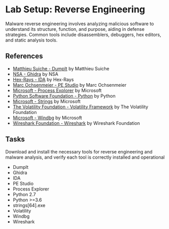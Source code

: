 # Lab Setup: Reverse Engineering
Malware reverse engineering involves analyzing malicious software to understand its structure, function, and purpose, aiding in defense strategies. Common tools include disassemblers, debuggers, hex editors, and static analysis tools.


## References
- [Matthieu Suiche - DumpIt](https://storage.googleapis.com/cyber-platform-prod.appspot.com/tools/DumpIt.exe) by Matthieu Suiche
- [NSA - Ghidra](https://ghidra-sre.org/) by NSA
- [Hex-Rays - IDA](https://www.hex-rays.com/products/ida/index.shtml) by Hex-Rays
- [Marc Ochsenmeier - PE Studio](https://www.winitor.com/) by Marc Ochsenmeier
- [Microsoft - Process Explorer](https://docs.microsoft.com/en-us/sysinternals/downloads/process-explorer) by Microsoft
- [Python Software Foundation - Python](https://www.python.org/) by Python
- [Microsoft - Strings](https://docs.microsoft.com/en-us/sysinternals/downloads/strings) by Microsoft
- [The Volatility Foundation - Volatility Framework](https://www.volatilityfoundation.org/) by The Volatility Foundation
- [Microsoft - Windbg](https://docs.microsoft.com/en-us/windows-hardware/drivers/debugger/) by Microsoft
- [Wireshark Foundation - Wireshark](https://www.wireshark.org/) by Wireshark Foundation

## Tasks
Download and install the necessary tools for reverse engineering and malware analysis, and verify each tool is correctly installed and operational
- DumpIt
- Ghidra
- IDA
- PE Studio
- Process Explorer
- Python 2.7
- Python >=3.6
- strings[64].exe
- Volatility
- Windbg
- Wireshark
